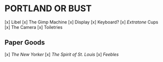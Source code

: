 # PORTLAND OR BUST

[x] Libel
[x] The Gimp Machine
[x] Display
[x] Keyboard?
[x] *Extratone* Cups
[x] The Camera
[x] Toiletries 
## Paper Goods
[x] *The New Yorker*
[x] *The Spirit of St. Louis*
[x] *Feebles*


